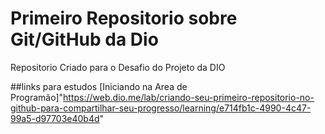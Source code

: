 # Primeiro Repositorio sobre Git/GitHub da Dio
Repositorio Criado para o Desafio do Projeto da DIO

##links para estudos
[Iniciando na Area de Programão]"https://web.dio.me/lab/criando-seu-primeiro-repositorio-no-github-para-compartilhar-seu-progresso/learning/e714fb1c-4990-4c47-99a5-d97703e40b4d"
